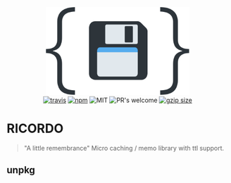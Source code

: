 <p align="center">
  <img src="ricordo.svg" height="200px" alt="ricordo logo" />
  <br>
  <a href="https://travis-ci.org/lucagez/ricordo"><img src="https://travis-ci.com/lucagez/ricordo.svg?branch=master" alt="travis"></a>
  <a href="https://www.npmjs.org/package/ricordo"><img src="https://img.shields.io/npm/v/ricordo.svg?style=flat" alt="npm"></a>
  <img src="https://img.shields.io/badge/license-MIT-f1c40f.svg" alt="MIT">
  <img src="https://img.shields.io/badge/PRs-welcome-6574cd.svg" alt="PR's welcome">
  <a href="https://unpkg.com/ricordo"><img src="https://img.badgesize.io/https://unpkg.com/ricordo/dist/ricordo.js?compression=gzip" alt="gzip size"></a>
</p>

# RICORDO

> "A little remembrance"
> Micro caching / memo library with ttl support.

## unpkg
<!-- https://unpkg.com/memore@0.9.0/dist/memore.umd.js -->